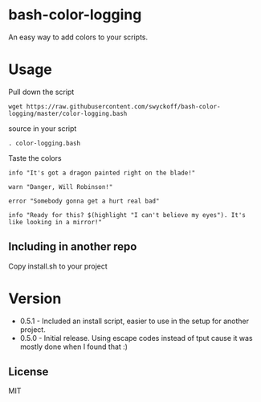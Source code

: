 bash-color-logging
==================

An easy way to add colors to your scripts. 

Usage
=======
Pull down the script 

```
wget https://raw.githubusercontent.com/swyckoff/bash-color-logging/master/color-logging.bash
```

source in your script

```
. color-logging.bash
```

Taste the colors 

```
info "It's got a dragon painted right on the blade!"

warn "Danger, Will Robinson!"

error "Somebody gonna get a hurt real bad"

info "Ready for this? $(highlight "I can't believe my eyes"). It's like looking in a mirror!"
```

## Including in another repo

Copy install.sh to your project

Version
=======
* 0.5.1 - Included an install script, easier to use in the setup for another project.
* 0.5.0 - Initial release.  Using escape codes instead of tput cause it was mostly done when I found that :)

## License

MIT
